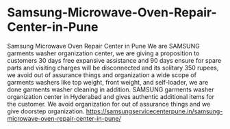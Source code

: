 # Samsung-Microwave-Oven-Repair-Center-in-Pune
 Samsung Microwave Oven Repair Center in Pune We are SAMSUNG  garments washer organization center, we are giving a proposition to customers 30 days free expansive assistance and 90 days ensure for spare parts and visiting charges will be disconnected and its solitary 350 rupees, we avoid out of assurance things and organization a wide scope of garments washers like top weight, front weight, and self-loader, we are done garments washer cleaning in addition. SAMSUNG  garments washer organization center in Hyderabad and gives authentic additional items for the customer. We avoid organization for out of assurance things and we give doorstep organization. https://samsungservicecenterpune.in/samsung-microwave-oven-repair-center-in-pune/
